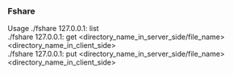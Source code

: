 ### Fshare

Usage
./fshare 127.0.0.1:<port> list    
./fshare 127.0.0.1:<port> get <directory_name_in_server_side/file_name> <directory_name_in_client_side>    
./fshare 127.0.0.1:<port> put <directory_name_in_server_side/file_name> <directory_name_in_client_side>    
